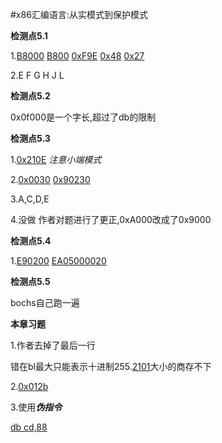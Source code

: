 #x86汇编语言:从实模式到保护模式

**检测点5.1**

1.<u>B8000</u> <u>B800</u> <u>0xF9E</u> <u>0x48</u> <u>0x27</u>

2.E F G H J L

**检测点5.2**

0x0f000是一个字长,超过了db的限制

**检测点5.3**

1.<u>0x210E</u> *注意小端模式*

2.<u>0x0030</u> <u>0x90230</u>

3.A,C,D,E

4.没做 作者对题进行了更正,0xA000改成了0x9000

**检测点5.4**

1.<u>E90200</u>  <u>EA05000020</u>

**检测点5.5**

bochs自己跑一遍

**本章习题**

1.作者去掉了最后一行

错在bl最大只能表示十进制255.<u>2101</u>大小的商存不下

2.<u>0x012b</u>

3.使用***伪指令***

<u>db cd,88</u>





